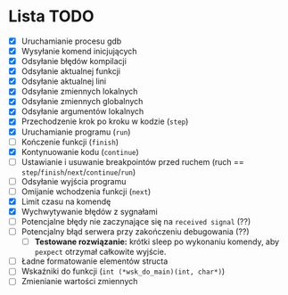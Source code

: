 # Lista TODO

- [x] Uruchamianie procesu gdb
- [x] Wysyłanie komend inicjujących
- [x] Odsyłanie błędów kompilacji
- [x] Odsyłanie aktualnej funkcji
- [x] Odsyłanie aktualnej lini
- [x] Odsyłanie zmiennych lokalnych
- [x] Odsyłanie zmiennych globalnych
- [x] Odsyłanie argumentów lokalnych
- [x] Przechodzenie krok po kroku w kodzie (`step`)
- [x] Uruchamianie programu (`run`)
- [ ] Kończenie funkcji (`finish`)
- [x] Kontynuowanie kodu (`continue`)
- [ ] Ustawianie i usuwanie breakpointów przed ruchem (ruch == `step`/`finish`/`next`/`continue`/`run`)
- [ ] Odsyłanie wyjścia programu
- [ ] Omijanie wchodzenia funkcji (`next`)
- [x] Limit czasu na komendę
- [x] Wychwytywanie błędów z sygnałami
- [ ] Potencjalne błędy nie zaczynające się na `received signal` (??)
- [ ] Potencjalny błąd serwera przy zakończeniu debugowania (??)
    - [ ] **Testowane rozwiązanie:** krótki sleep po wykonaniu komendy, aby `pexpect` otrzymał całkowite wyjście.
- [ ] Ładne formatowanie elementów structa
- [ ] Wskaźniki do funkcji (`int (*wsk_do_main)(int, char*)`)
- [ ] Zmienianie wartości zmiennych
